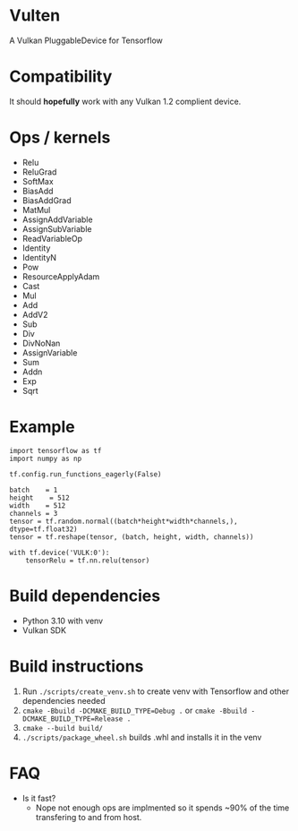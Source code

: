 # Vulten
A Vulkan PluggableDevice for Tensorflow

# Compatibility
It should **hopefully** work with any Vulkan 1.2 complient device.

# Ops / kernels
- Relu
- ReluGrad
- SoftMax
- BiasAdd
- BiasAddGrad
- MatMul
- AssignAddVariable
- AssignSubVariable
- ReadVariableOp
- Identity
- IdentityN
- Pow
- ResourceApplyAdam
- Cast
- Mul
- Add
- AddV2
- Sub
- Div
- DivNoNan
- AssignVariable
- Sum
- Addn
- Exp
- Sqrt

# Example
```
import tensorflow as tf
import numpy as np

tf.config.run_functions_eagerly(False)

batch    = 1
height    = 512
width    = 512
channels = 3
tensor = tf.random.normal((batch*height*width*channels,), dtype=tf.float32)
tensor = tf.reshape(tensor, (batch, height, width, channels))

with tf.device('VULK:0'):
    tensorRelu = tf.nn.relu(tensor)
```

# Build dependencies
- Python 3.10 with venv
- Vulkan SDK
# Build instructions
1. Run `./scripts/create_venv.sh` to create venv with Tensorflow and other dependencies needed
2. `cmake -Bbuild -DCMAKE_BUILD_TYPE=Debug .` or `cmake -Bbuild -DCMAKE_BUILD_TYPE=Release .`
3. `cmake --build build/`
4. `./scripts/package_wheel.sh` builds .whl and installs it in the venv

# FAQ
- Is it fast?
    - Nope not enough ops are implmented so it spends ~90% of the time transfering to and from host.
